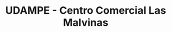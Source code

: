 ---
title: "UDAMPE - Centro Comercial Las Malvinas"
url: /lima/udampe-centro-comercial-las-malvinas/
shop: centro comercial
---